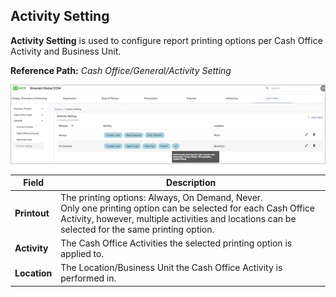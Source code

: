 ## Activity Setting

**Activity Setting** is used to configure report printing options per Cash Office Activity and Business Unit.

**Reference Path:** *Cash Office/General/Activity Setting*

![Activity Setting creen](/Images/ActivitySettingScreen.png)

|**Field**|**Description**|
|---------|----------|
|**Printout**|The printing options: Always, On Demand, Never.<br>Only one printing option can be selected for each Cash Office Activity, however, multiple activities and locations can be selected for the same printing option.|
|**Activity**|The Cash Office Activities the selected printing option is applied to.|
|**Location**|The Location/Business Unit the Cash Office Activity is performed in.|
